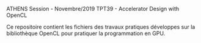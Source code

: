 ATHENS Session - Novembre/2019
TPT39 - Accelerator Design with OpenCL

Ce repositoire contient les fichiers des travaux pratiques développes sur la bibliothèque OpenCL pour pratiquer la programmation en GPU.

